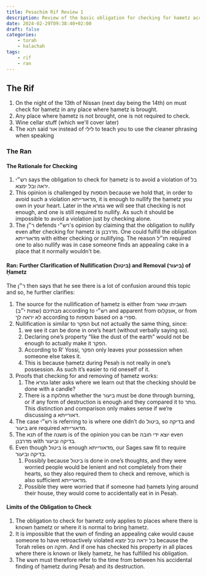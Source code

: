 ```yaml
---
title: Pesachim Rif Review 1
description: Review of the basic obligation for checking for hametz according to the Rif and Ran
date: 2024-02-29T09:38:40+02:00
draft: false
categories:
    - torah
    - halachah
tags:
    - rif
    - ran
---
```


## The Rif
1. On the night of the 13th of Nissan (next day being the 14th) on must check for ḥametz in any place where ḥametz is brought.
2. Any place where ḥametz is not brought, one is not required to check.
3. Wine cellar stuff (which we'll cover later)
4. The תנא said אור instead of לילי to teach you to use the cleaner phrasing when speaking

### The Ran
#### The Rationale for Checking
1. רש״י says the obligation to check for ḥametz is to avoid a violation of בל יראה ובל ימצא. 
2. This opinion is challenged by תוספות because we hold that, in order to avoid such a violation מדאורייתא, it is enough to nullify the ḥametz you own in your heart. Later in the גמרא we will see that checking is not enough, and one is still required to nullify. As such it should be impossible to avoid a violation just by checking alone.
3. The ר״ן defends רש״י's opinion by claiming that the obligation to nullify even after checking for hametz is מדרבנן. One could fulfill the obligation מדאורייתא with either checking or nullifying. The reason חז״ל required one to also nullify was in case someone finds an appealing cake in a place that it normally wouldn't be.

#### Ran: Further Clarification of Nullification (ביטול) and Removal (ביעור) of Ḥametz
The ר״ן then says that he see there is a lot of confusion around this topic and so, he further clarifies:
1. The source for the nullification of ḥametz is either from תשביתו שאור מבתיכם (שמות י״ב) according to רש״י and apparent from אונקלוס, or from לא יראה לך according to תוספות based on a ספרי.
2. Nullification is similar to הפקר but not actually the same thing, since:
	1. we see it can be done in one’s heart (without verbally saying so).
	2. Declaring one’s property “like the dust of the earth” would not be enough to actually make it הפקר. 
	3. According to R’ Yossi, הפקר only leaves your possession when someone else takes it.
	4. This is because ḥametz during Pesaḥ is not really in one’s possession. As such it’s easier to rid oneself of it.
3. Proofs that checking for and removing of ḥametz works:
	1. The גמרא later asks where we learn out that the checking should be done with a candle?
	2. There is a מחלוקת whether the ביעור must be done through burning, or if any form of destruction is enough and they compared it to נותר. This distinction and comparison only makes sense if we’re discussing a דאורייתא.
4. The case רש״י is referring to is where one didn’t do ביטול,  so בדיקה and ביעור are required מדאורייתא.
5. The תנא of the משנה is of the opinion you can be יוצא ידי חובה even מדרבנן with בדיקה וביעור.
6. Even though ביטול is enough מדאורייתא, our Sages saw fit to require בדיקה וביעור. 
	1. Possibly because ביטול is done in one’s thoughts, and they were worried people would be lenient and not completely from their hearts, so they also required them to check and remove, which is also sufficient מדאורייתא.
	2. Possible they were worried that if someone had ḥamets lying around their house, they would come to accidentally eat in in Pesaḥ.

#### Limits of the Obligation to Check
1. The obligation to check for ḥametz only applies to places where there is known ḥametz or where it is normal to bring ḥametz.
2. It is impossible that the חשש of finding an appealing cake would cause someone to have retroactively violated בל יראה ובל ימצא because the Torah relies on חזקה. And if one has checked his property in all places where there is known or likely ḥametz, he has fulfilled his obligation.
3. The חשש must therefore refer to the time from between his accidental finding of ḥametz during Pesaḥ and its destruction.